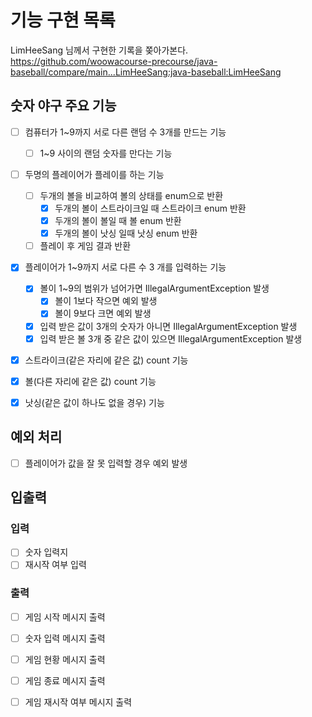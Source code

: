 # 기능 구현 목록
LimHeeSang 님께서 구현한 기록을 쫒아가본다.  
https://github.com/woowacourse-precourse/java-baseball/compare/main...LimHeeSang:java-baseball:LimHeeSang


## 숫자 야구 주요 기능
- [ ] 컴퓨터가 1~9까지 서로 다른 랜덤 수 3개를 만드는 기능
  - [ ] 1~9 사이의 랜덤 숫자를 만다는 기능
  
- [ ] 두명의 플레이어가 플레이를 하는 기능
  - [ ] 두개의 볼을 비교하여 볼의 상태를 enum으로 반환
    - [X] 두개의 볼이 스트라이크일 때 스트라이크 enum 반환
    - [X] 두개의 볼이 볼일 때 볼 enum 반환
    - [X] 두개의 볼이 낫싱 일때 낫싱 enum 반환
  - [ ] 플레이 후 게임 결과 반환
  
- [X] 플레이어가 1~9까지 서로 다른 수 3 개를 입력하는 기능
  - [X] 볼이 1~9의 범위가 넘어가면 IllegalArgumentException 발생
    - [X] 볼이 1보다 작으면 예외 발생
    - [X] 볼이 9보다 크면 예외 발생
  - [X] 입력 받은 값이 3개의 숫자가 아니면 IllegalArgumentException 발생
  - [X] 입력 받은 볼 3개 중 같은 값이 있으면 IllegalArgumentException 발생
  
- [X] 스트라이크(같은 자리에 같은 값) count 기능
- [X] 볼(다른 자리에 같은 값) count 기능
- [X] 낫싱(같은 값이 하나도 없을 경우) 기능


## 예외 처리
- [ ] 플레이어가 값을 잘 못 입력할 경우 예외 발생


## 입출력
### 입력
- [ ] 숫자 입력지
- [ ] 재시작 여부 입력

### 출력
- [ ] 게임 시작 메시지 출력
- [ ] 숫자 입력 메시지 출력
- [ ] 게임 현황 메시지 출력
- [ ] 게임 종료 메시지 출력
- [ ] 게임 재시작 여부 메시지 출력

